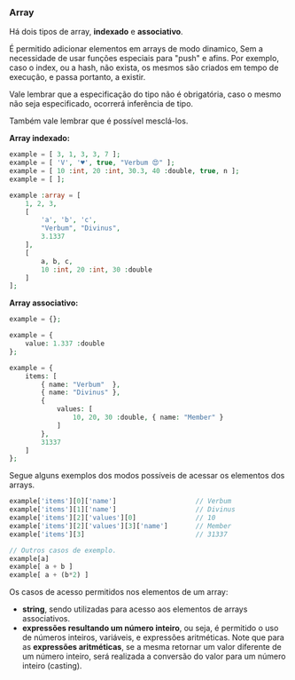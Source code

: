 ### Array

Há dois tipos de array, <b>indexado</b> e <b>associativo</b>.

É permitido adicionar elementos em arrays de modo dinamico, Sem a necessidade de usar funções especiais para "push" e afins. Por exemplo, caso o index, ou a hash, não exista, os mesmos são criados em tempo de execução, e passa portanto, a existir.

Vale lembrar que a especificação do tipo não é obrigatória, caso o mesmo não seja especificado, ocorrerá inferência de tipo.

Também vale lembrar que é possível mesclá-los.

<b>Array indexado:</b>

```php
example = [ 3, 1, 3, 3, 7 ];
example = [ 'V', '♥', true, "Verbum 😍" ];
example = [ 10 :int, 20 :int, 30.3, 40 :double, true, n ];
example = [ ];

example :array = [
    1, 2, 3,
    [
        'a', 'b', 'c',
        "Verbum", "Divinus",
        3.1337
    ],
    [
        a, b, c,
        10 :int, 20 :int, 30 :double
    ]
];
```

<b>Array associativo:</b>

```php
example = {};

example = {
    value: 1.337 :double
};

example = {
    items: [
        { name: "Verbum"  },
        { name: "Divinus" },
        {
            values: [
                10, 20, 30 :double, { name: "Member" }
            ]
        },
        31337
    ]
};
```

Segue alguns exemplos dos modos possíveis de acessar os elementos dos arrays.

```php
example['items'][0]['name']                    // Verbum
example['items'][1]['name']                    // Divinus
example['items'][2]['values'][0]               // 10
example['items'][2]['values'][3]['name']       // Member
example['items'][3]                            // 31337

// Outros casos de exemplo.
example[a]
example[ a + b ]
example[ a + (b*2) ]
```

Os casos de acesso permitidos nos elementos de um array:

- <b>string</b>, sendo utilizadas para acesso aos elementos de arrays associativos.
- <b>expressões resultando um número inteiro</b>, ou seja, é permitido o uso de números inteiros, variáveis, e expressões aritméticas. Note que para as <b>expressões aritméticas</b>, se a mesma retornar um valor diferente de um número inteiro, será realizada a conversão do valor para um número inteiro (casting).


